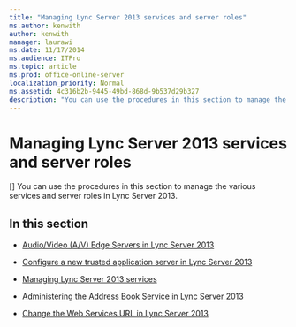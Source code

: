 ```yaml
---
title: "Managing Lync Server 2013 services and server roles"
ms.author: kenwith
author: kenwith
manager: laurawi
ms.date: 11/17/2014
ms.audience: ITPro
ms.topic: article
ms.prod: office-online-server
localization_priority: Normal
ms.assetid: 4c316b2b-9445-49bd-868d-9b537d29b327
description: "You can use the procedures in this section to manage the various services and server roles in Lync Server 2013."
---
```


# Managing Lync Server 2013 services and server roles
[]
You can use the procedures in this section to manage the various services and server roles in Lync Server 2013.
  
## In this section

- [Audio/Video (A/V) Edge Servers in Lync Server 2013](audio-video-a-v-edge-servers.md)
    
- [Configure a new trusted application server in Lync Server 2013](configure-a-new-trusted-application-server.md)
    
- [Managing Lync Server 2013 services](managing-lync-server-2013-services.md)
    
- [Administering the Address Book Service in Lync Server 2013](administering-the-address-book-service.md)
    
- [Change the Web Services URL in Lync Server 2013](change-the-web-services-url.md)
    

